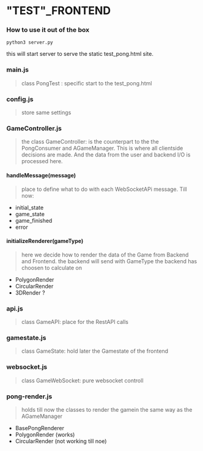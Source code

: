 #  "TEST"_FRONTEND

### How to use it out of the box

    python3 server.py
this will start  server to serve  the static test_pong.html site.

### main.js

> class PongTest : specific start to the test_pong.html

### config.js
> store same settings

### GameController.js
>   the class GameController: is the counterpart to the the PongConsumer and AGameManager.
>   This is where all clientside decisions are made. And the data from the user and backend I/O is processed here.
	
#### handleMessage(message)

> place to define what to do with each WebSocketAPi message. Till now:

- initial_state
- game_state
- game_finished
- error
####  initializeRenderer(gameType)

> here we decide how to render the data of the Game from Backend and Frontend.
> the backend will send with GameType the backend has choosen to calculate on 

- PolygonRender
- CircularRender
- 3DRender ?


###  api.js

> class GameAPI: place for the RestAPI calls

### gamestate.js

> class GameState:  hold later the Gamestate of the frontend

###  websocket.js

> class GameWebSocket: pure websocket controll 

### pong-render.js

> holds till now the classes to render the gamein the same way as the AGameManager

- BasePongRenderer
- PolygonRender (works)
- CircularRender (not working till noe) 

